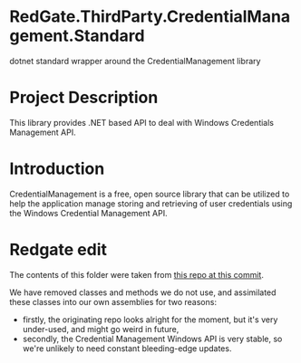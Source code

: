 # RedGate.ThirdParty.CredentialManagement.Standard
dotnet standard wrapper around the CredentialManagement library

# Project Description

This library provides .NET based API to deal with Windows Credentials Management API.

# Introduction

CredentialManagement is a free, open source library that can be utilized to help the application manage storing and retrieving of user credentials using the Windows Credential Management API.

# Redgate edit

The contents of this folder were taken from [this repo at this commit](https://github.com/jallen-aveva/credentialmanagement/commit/a06a30fc545cb0472a9b56167a3974dea33ead54).

We have removed classes and methods we do not use, and assimilated these classes into our own assemblies for two reasons:

* firstly, the originating repo looks alright for the moment, but it's very under-used, and might go weird in future,
* secondly, the Credential Management Windows API is very stable, so we're unlikely to need constant bleeding-edge updates.
